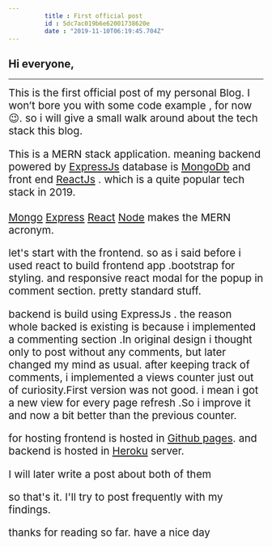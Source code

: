 ```yaml
---
          title : First official post
          id : 5dc7ac019b6e62001738620e
          date : "2019-11-10T06:19:45.704Z"
---
```

## Hi everyone,

---

<span style="font-size:1.28rem;">
This is the first official post of my personal Blog. 
I won’t bore you with some code example , for now 😉.
so i will give a small walk around about the tech stack this blog.

This is a MERN stack application.
meaning
backend powered by [ExpressJs](https://expressjs.com/)
database is [MongoDb](https://www.mongodb.com/) and front end [ReactJs](https://reactjs.org/) . which is a quite popular tech stack in 2019.
<br/>
<br/>
[Mongo](https://www.mongodb.com/) [Express](https://expressjs.com/) [React](https://reactjs.org/) [Node](https://nodejs.org/en/) makes the MERN acronym.

let's start with the frontend.
so as i said before i used react to build frontend app .bootstrap for styling. and responsive react modal for the popup in comment section.
pretty standard stuff.

backend is build using ExpressJs . the reason whole backed is existing is because i implemented a commenting section .In original design i thought only to post without any comments, but later changed my mind as usual. after keeping track of comments, i implemented a views counter just out of curiosity.First version was not good. i mean i got a new view for every page refresh .So i improve it and now a bit better than the previous counter.

for hosting frontend is hosted in [Github pages](https://pages.github.com/).
and backend is hosted in [Heroku](https://www.heroku.com/home) server.

I will later write a post about both of them

so that's it.
I'll try to post frequently with my findings.

thanks for reading so far.
have a nice day

</span>
